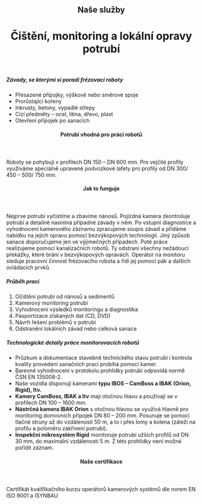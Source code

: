 <header class="page-header page-header--centered">
    <h2 class="page-header__subtitle">Naše služby</h2>
    <h1 class="page-header__title">Čištění, monitoring a lokální opravy potrubí</h1>
</header>

<section class="section section--wide section--centered">
    <InfoBox
      title="Čištění, monitoring a opravy potrubí pomocí robotů"
      text="Umíme potrubí rychle a efektivně vyčistit a následně také pomocí monitoringu zjistit, v jakém stavu se potrubí nachází.  V trubních systémech pracujeme se špičkovými kanalizačními roboty pro různé dimenze. Vybavení a uzpůsobení robota vždy odpovídá tomu, jaký druh činnosti robot provádí. Máme robota na přípravné práce před sanací, který odstraní překážky, další robot umí otevřít zaslepené otvory přípojek po sanaci a jiný zase zajistí vodotěsné napojení přípojek na hlavní řád kanalizace pomocí klobouků. Roboty řídí zkušený operátor přímo ze speciální kabiny vozu. Vlastníme monitorovací vozidla s různými typy kamer. Po provedeném monitoringu a diagnostice navrhneme řešení na míru problémům zjištěným v potrubí."
      imageUrl="/img/sluzby/monitoring-a-lokalni-opravy/cisteni/1.png"
      :imageLeft="true"
      :imageBig="true"
      :isBlue="true"
    />
</section>

<section class="list list--bullets">
    <main class="list__content">
        <h5 class="list__header">Závady, se kterými si poradí frézovací roboty</h5>
        <ul class="list__list">
            <li class="list__item">Přesazené přípojky, výškové nebo směrové spoje</li>
            <li class="list__item">Prorůstající kořeny</li>
            <li class="list__item">Inkrusty, betony, vypadlé střepy</li>
            <li class="list__item">Cizí předměty – ocel, litina, dřevo, plast</li>
            <li class="list__item">Otevření přípojek po sanacích</li>
        </ul>
    </main>
</section>

<header class="page-header page-header--centered page-header--bottom-margin-small">
    <h4 class="page-header__paragraph-title">Potrubí vhodná pro práci robotů</h4>
</header>

<section class="page-paragraph page-paragraph--with-title">
    <main class="page-paragraph__content">
        <p class="page-paragraph__text">Roboty se pohybují v profilech DN 150 – DN 600 mm. Pro vejčité profily využíváme speciálně upravené podvozkové lafety pro profily od DN 300/ 450 –  500/ 750 mm.</p>
    </main>
</section>

<header class="page-header page-header--centered page-header--bottom-margin-small">
    <h4 class="page-header__paragraph-title">Jak to funguje</h4>
</header>

<section class="page-paragraph page-paragraph--with-title">
    <main class="page-paragraph__content">
        <p class="page-paragraph__text">Nejprve potrubí vyčistíme a zbavíme nánosů. Pojízdná kamera zkontroluje potrubí a detailně nasnímá případné závady v něm. Po vstupní diagnostice a vyhodnocení kamerového záznamu zpracujeme soupis závad a přidáme nabídku na jejich opravu pomocí bezvýkopových technologií. Jiný způsob sanace doporučujeme jen ve výjimečných případech. Poté práce realizujeme pomocí kanalizačních robotů. Ty odstraní všechny nežádoucí překážky, které brání v bezvýkopových opravách. Operátor na monitoru sleduje pracovní činnost frézovacího robota  a řídí jej pomocí pák a dalších ovládacích prvků.</p>
    </main>
</section>

<section class="list list--numbers">
    <main class="list__content">
        <h5 class="list__header">Průběh prací</h5>
        <ol class="list__list">
            <li class="list__item">Očištění potrubí od nánosů a sedimentů</li>
            <li class="list__item">Kamerový monitoring potrubí</li>
            <li class="list__item">Vyhodnocení výsledků monitoringu a diagnostika</li>
            <li class="list__item">Pasportizace získaných dat (CD, DVD)</li>
            <li class="list__item">Návrh řešení problémů v potrubí</li>
            <li class="list__item">Odstranění lokálních závad nebo celková sanace</li>
        </ol>
    </main>
</section>

<section class="list list--bullets">
    <main class="list__content">
        <h5 class="list__header">Technologické detaily práce monitorovacích robotů</h5>
        <ul class="list__list">
            <li class="list__item">Průzkum a dokumentace stavebně technického stavu potrubí i kontrola kvality provedení sanačních prací probíhá pomocí kamer.</li>
            <li class="list__item">Barevné vyhodnocení v protokolu prohlídky potrubí odpovídá normě ČSN EN 135008-2.</li>
            <li class="list__item">Naše vozidla disponují kamerami <b>typu IBOS – CamBoss a  IBAK (Orion, Rigid), Itv.</b></li>
            <li class="list__item"><b>Kamery CamBoss, IBAK a Itv</b> mají otočnou hlavu a používají se v profilech DN 100 – 1600 mm.</li>
            <li class="list__item"><b>Nástrčná kamera IBAK Orion</b> s otočnou hlavou se využívá hlavně pro monitoring domovních přípojek DN 80 – 200 mm. Posunuje se pomocí tlačné struny až do vzdálenosti 50 m, a to i přes lomy a kolena (záleží na profilu a poloměru zakřivení potrubí).</li>
            <li class="list__item"><b>Inspekční mikrosystém Rigid</b> monitoruje potrubí užších profilů od DN 30 mm, do maximální vzdálenosti 5 m. Z této prohlídky není možné pořídit záznam.</li>
        </ul>
    </main>
</section>

<header class="page-header page-header--centered page-header--bottom-margin-small">
    <h4 class="page-header__paragraph-title">Naše certifikace</h4>
</header>

<section class="page-paragraph page-paragraph--with-title">
    <main class="page-paragraph__content">
        <p class="page-paragraph__text">Certifikát kvalifikačního kurzu operátorů kamerových systémů dle norem EN ISO 9001 a ISYNBAU</p>
    </main>
</section>

<Contact/>